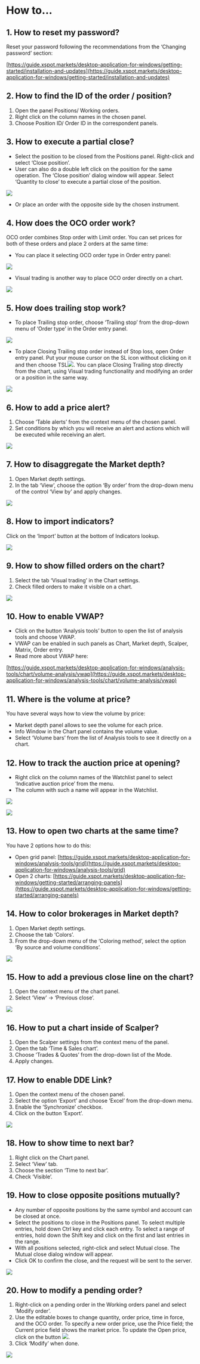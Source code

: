 # How to...

## **1. How to reset my password?**

Reset your password following the recommendations from the ‘Changing password’ section:

[https://guide.xspot.markets/desktop-application-for-windows/getting-started/installation-and-updates](https://guide.xspot.markets/desktop-application-for-windows/getting-started/installation-and-updates)

## **2. How to find the ID of the order / position?**

1. Open the panel Positions/ Working orders.
2. Right click on the column names in the chosen panel.
3. Choose Position ID/ Order ID in the correspondent panels.

## **3. How to execute a partial close?**

* Select the position to be closed from the Positions panel. Right-click and select ‘Close position’.
* User can also do a double left click on the position for the same operation. The ‘Close position’ dialog window will appear. Select ‘Quantity to close’ to execute a partial close of the position.

![](../.gitbook/assets/partial-close.jpg)

* Or place an order with the opposite side by the chosen instrument.

## **4. How does the OCO order work?**

OCO order combines Stop order with Limit order. You can set prices for both of these orders and place 2 orders at the same time:

* You can place it selecting OCO order type in Order entry panel:

![](../.gitbook/assets/oco.jpg)

* Visual trading is another way to place OCO order directly on a chart.

![](https://lh4.googleusercontent.com/ytScEA_E9yXrIHL8oQ13B_ws1mqopYafo_nSodKi96ll3MAMRWjuz_PApgHuk2EuV0tb-JrAOekhL-YJOSvZm7WnmZf9Haefnb8Fieol4lWkRkMlvk-hFYbGWeWcMm1xBpbHLGB9)

## **5. How does trailing stop work?**

* To place Trailing stop order, choose ‘Trailing stop’ from the drop-down menu of ‘Order type’ in the Order entry panel.

![](../.gitbook/assets/trailing-stop.jpg)

* To place Closing Trailing stop order instead of Stop loss, open Order entry panel. Put your mouse cursor on the SL icon without clicking on it and then choose TSL![](https://lh6.googleusercontent.com/Bk8aTOxOW_t24Q3qk4n6JbU4bNNGGCA7xlKgA28KxFUeIQJrHUkQNFsjby8Fc8ImPF-abBz6P7Z9A-ylyeGR6R3bLlAe_PoJ9PEEnMdkKid3o04w9NNF1LQtMsT8a-K2wkPBb371). You can place Closing Trailing stop directly from the chart, using Visual trading functionality and modifying an order or a position in the same way.

![](../.gitbook/assets/tsl-new.png)

## **6. How to add a price alert?**

1. Choose ‘Table alerts’ from the context menu of the chosen panel.
2. Set conditions by which you will receive an alert and actions which will be executed while receiving an alert.

![](../.gitbook/assets/alerts-with-cond.png)

## **7. How to disaggregate the Market depth?**

1. Open Market depth settings.
2. In the tab ‘View’, choose the option ‘By order’ from the drop-down menu of the control ‘View by’ and apply changes.  

![](../.gitbook/assets/market-depth.jpg)

## **8. How to import indicators?**

Click on the ‘Import’ button at the bottom of Indicators lookup.

![](../.gitbook/assets/import.jpg)

## **9. How to show filled orders on the chart?**

1. Select the tab ‘Visual trading’ in the Chart settings.
2. Check filled orders to make it visible on a chart.

![](../.gitbook/assets/visual-trading.jpg)

## **10. How to enable VWAP?**

* Click on the button ‘Analysis tools’ button to open the list of analysis tools and choose VWAP.
* VWAP can be enabled in such panels as Chart, Market depth, Scalper, Matrix, Order entry.
* Read more about VWAP here:

[https://guide.xspot.markets/desktop-application-for-windows/analysis-tools/chart/volume-analysis/vwap](https://guide.xspot.markets/desktop-application-for-windows/analysis-tools/chart/volume-analysis/vwap)

## **11. Where is the volume at price?**

You have several ways how to view the volume by price:

* Market depth panel allows to see the volume for each price.
* Info Window in the Chart panel contains the volume value.
* Select ‘Volume bars’ from the list of Analysis tools to see it directly on a chart.

## **12. How to track the auction price at opening?**

* Right click on the column names of the Watchlist panel to select ‘Indicative auction price’ from the menu.
* The column with such a name will appear in the Watchlist.

![](../.gitbook/assets/watchlist.jpg)

![](https://lh3.googleusercontent.com/CJPwdO9HmzewtURjifG9vPc92tDHESY4VoU7dISyyOaTdSdYjJNbxTh-l2L_NK9HUkUk_DgmtZsoEvbvvL6-G_BOK_ti4ZuVJQDhNQljwgr4Y6TIMhhN3SqNvkkmRBS8jYd9slvx)

## **13. How to open two charts at the same time?**

You have 2 options how to do this:

* Open grid panel: [https://guide.xspot.markets/desktop-application-for-windows/analysis-tools/grid](https://guide.xspot.markets/desktop-application-for-windows/analysis-tools/grid)
* Open 2 charts: [https://guide.xspot.markets/desktop-application-for-windows/getting-started/arranging-panels](https://guide.xspot.markets/desktop-application-for-windows/getting-started/arranging-panels)

## **14. How to color brokerages in Market depth?**

1. Open Market depth settings.
2. Choose the tab ‘Colors’.
3. From the drop-down menu of the ‘Coloring method’, select the option ‘By source and volume conditions’.

![](https://lh3.googleusercontent.com/C6zxRFITXHlj4_u62caVhJvdDoxiYrL2AgMdzZ0YHAD3I6xs2iGP5gNsbjMLE-Z2e_fE72OnQErrln0cykakUsi2G33zseBojxxPUDZWlrWXt3kE2lVwWcIrmXmcUuM_J6OuTT3H)

## **15. How to add a previous close line on the chart?**

1. Open the context menu of the chart panel.
2. Select ‘View’ -&gt; ‘Previous close’.

![](../.gitbook/assets/prev.-close.jpg)

## **16. How to put a chart inside of Scalper?**

1. Open the Scalper settings from the context menu of the panel.
2. Open the tab ‘Time & Sales chart’.
3. Choose ‘Trades & Quotes’ from the drop-down list of the Mode.
4. Apply changes.

## **17. How to enable DDE Link?**

1. Open the context menu of the chosen panel.
2. Select the option ‘Export’ and choose ‘Excel’ from the drop-down menu.
3. Enable the ‘Synchronize’ checkbox.
4. Click on the button ‘Export’.

![](../.gitbook/assets/export.jpg)

## **18. How to show time to next bar?**

1. Right click on the Chart panel.
2. Select ‘View’ tab.
3. Choose the section ‘Time to next bar’.
4. Check ‘Visible’.

## **19. How to close opposite positions mutually?**

* Any number of opposite positions by the same symbol and account can be closed at once.
* Select the positions to close in the Positions panel. To select multiple entries, hold down Ctrl key and click each entry. To select a range of entries, hold down the Shift key and click on the first and last entries in the range.
* With all positions selected, right-click and select Mutual close. The Mutual close dialog window will appear.
* Click OK to confirm the close, and the request will be sent to the server.

![](https://lh6.googleusercontent.com/VPooOEguHb72crEZ23r9Aomfro3gPxAzSaiRZGqcYpl8g1atl8zg13Z1LXwNnB1G7wS0StNFR5yST2_8LSZ8VY7lDbFY-jDVLMVvMIFSIh73lLzp1MWTe6u46vWOISC76ee4Uhkv)

## **20. How to modify a pending order?**

1. Right-click on a pending order in the Working orders panel and select ‘Modify order’.
2. Use the editable boxes to change quantity, order price, time in force, and the OCO order. To specify a new order price, use the Price field; the Current price field shows the market price. To update the Open price, click on the button ![](https://lh6.googleusercontent.com/jcjxIzlu77BSDSdZj5HX2Y_m_PCc8ZOrdJSD6qa4wJ_7nwFCADOPv74YxZR4zZacDQIztFLI47VD0_HpZLlFP_yCGs7bgAaTJEZ4wN8LaFVUw0XS34u1_3zS2IIrEU3rpnGzZ5Gy).
3. Click ‘Modify’ when done.

![](https://lh3.googleusercontent.com/FH7lVi_qBl_xeNjSGkRXof4Yb0J1hdpw5XDY4cwurIJSr_uG851Ty8skYywdyB-X3HbyF29h0Iu3RlKwYisE6PqIycrK7C2hnrvzjR_2Uh29pvrd297E_DRIQpV-f1Ox1NbbT1uJ)

